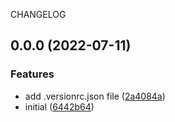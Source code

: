 CHANGELOG
## 0.0.0 (2022-07-11)


### Features

* add .versionrc.json file ([2a4084a](https://github.com/flingyp/package-name/commit/2a4084aee2863dd20898fd2f6fbf00315853a321))
* initial ([6442b64](https://github.com/flingyp/package-name/commit/6442b64e40c2ad9d007fba28d15901cf3da21111))
